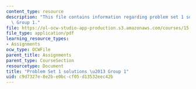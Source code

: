 ```yaml
---
content_type: resource
description: "This file contains information regarding problem set 1 solutions \u2013\
  \ Group 1."
file: https://ol-ocw-studio-app-production.s3.amazonaws.com/courses/15-053-optimization-methods-in-management-science-spring-2013/c9d7327e8e2be0bccf05d13532eec42b_MIT15_053S13_ps1-1sol.pdf
file_type: application/pdf
learning_resource_types:
- Assignments
ocw_type: OCWFile
parent_title: Assignments
parent_type: CourseSection
resourcetype: Document
title: "Problem Set 1 solutions \u2013 Group 1"
uid: c9d7327e-8e2b-e0bc-cf05-d13532eec42b
---
```

